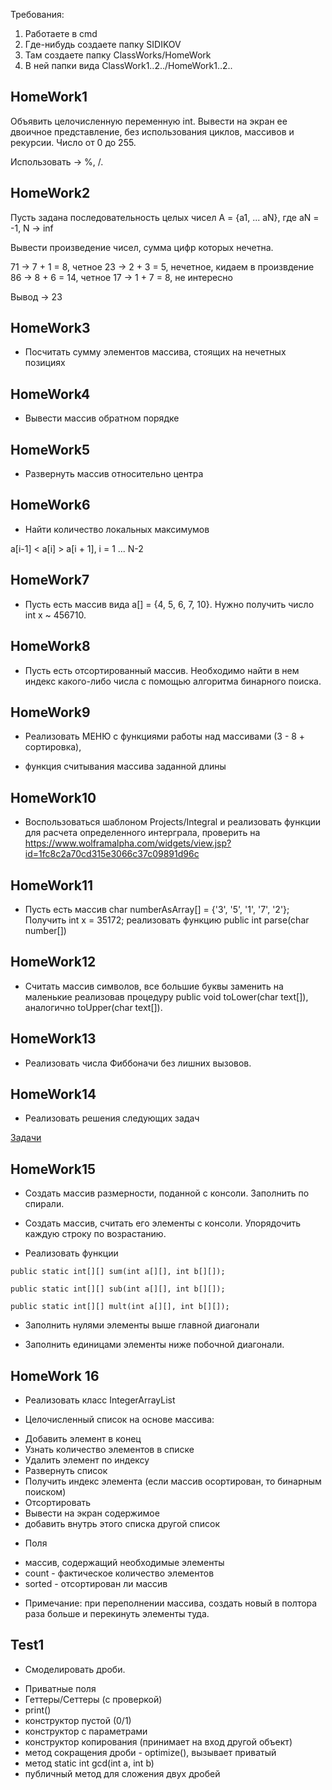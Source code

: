Требования:

1. Работаете в cmd
2. Где-нибудь создаете папку SIDIKOV
3. Там создаете папку ClassWorks/HomeWork
4. В ней папки вида ClassWork1..2../HomeWork1..2..

## HomeWork1

Объявить целочисленную переменную int. Вывести на экран ее двоичное представление, без использования циклов, массивов и рекурсии.
Число от 0 до 255.

Использовать -> %, /.

## HomeWork2

Пусть задана последовательность целых чисел 
A = {a1, ... aN}, где aN = -1, N -> inf

Вывести произведение чисел, сумма цифр которых нечетна.

71 -> 7 + 1 = 8, четное
23 -> 2 + 3 = 5, нечетное, кидаем в произвдение
86 -> 8 + 6 = 14, четное 
17 -> 1 + 7 = 8, не интересно

Вывод -> 23


## HomeWork3

* Посчитать сумму элементов массива, стоящих на нечетных позициях

## HomeWork4

* Вывести массив обратном порядке

## HomeWork5

* Развернуть массив относительно центра

## HomeWork6

* Найти количество локальных максимумов 

a[i-1] < a[i] > a[i + 1], i = 1 ... N-2

## HomeWork7

* Пусть есть массив вида a[] = {4, 5, 6, 7, 10}. Нужно получить число int x ~ 456710.

## HomeWork8

* Пусть есть отсортированный массив. Необходимо найти в нем индекс какого-либо числа с помощью алгоритма бинарного поиска.

## HomeWork9

* Реализовать МЕНЮ с функциями работы над массивами (3 - 8 + сортировка),
+ функция считывания массива заданной длины

## HomeWork10

* Воспользоваться шаблоном Projects/Integral и реализовать
функции для расчета определенного интерграла, проверить на
https://www.wolframalpha.com/widgets/view.jsp?id=1fc8c2a70cd315e3066c37c09891d96c

## HomeWork11

* Пусть есть массив char numberAsArray[] = {'3', '5', '1', '7', '2'};
Получить int x = 35172; реализовать функцию public int parse(char number[])

## HomeWork12

* Считать массив символов, все большие буквы заменить на маленькие 
реализовав процедуру public void toLower(char text[]), аналогично toUpper(char text[]).

## HomeWork13

* Реализовать числа Фиббоначи без лишних вызовов.

## HomeWork14

* Реализовать решения следующих задач

[Задачи](https://habr.com/post/275813/)

## HomeWork15

* Создать массив размерности, поданной с консоли. Заполнить по спирали.

* Создать массив, считать его элементы с консоли. Упорядочить каждую строку по возрастанию.

* Реализовать функции

```
public static int[][] sum(int a[][], int b[][]);

public static int[][] sub(int a[][], int b[][]);

public static int[][] mult(int a[][], int b[][]);
```

* Заполнить нулями элементы выше главной диагонали

* Заполнить единицами элементы ниже побочной диагонали.

## HomeWork 16

* Реализовать класс IntegerArrayList

* Целочисленный список на основе массива:

- Добавить элемент в конец
- Узнать количество элементов в списке
- Удалить элемент по индексу
- Развернуть список
- Получить индекс элемента (если массив осортирован, то бинарным поиском)
- Отсортировать
- Вывести на экран содержимое
- добавить внутрь этого списка другой список

* Поля
- массив, содержащий необходимые элементы
- count - фактическое количество элементов
- sorted - отсортирован ли массив

* Примечание: при переполнении массива, создать новый в полтора раза больше и перекинуть элементы туда.

## Test1

* Смоделировать дроби.

- Приватные поля
- Геттеры/Сеттеры (с проверкой)
- print()
- конструктор пустой (0/1)
- конструктор с параметрами
- конструктор копирования (принимает на вход другой объект)
- метод сокращения дроби - optimize(), вызывает приватый 
- метод static int gcd(int a, int b)
- публичный метод для сложения двух дробей



